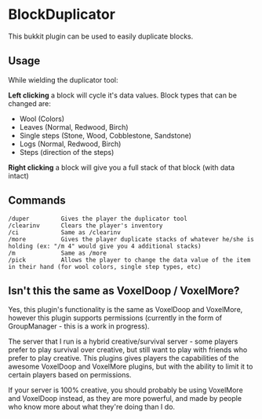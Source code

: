 BlockDuplicator
===============

This bukkit plugin can be used to easily duplicate blocks.



Usage
-----

While wielding the duplicator tool:

**Left clicking** a block will cycle it's data values. Block types that can be changed are:

 - Wool (Colors)
 - Leaves (Normal, Redwood, Birch)
 - Single steps (Stone, Wood, Cobblestone, Sandstone)
 - Logs (Normal, Redwood, Birch)
 - Steps (direction of the steps)

**Right clicking** a block will give you a full stack of that block (with data intact)


Commands
--------
    /duper         Gives the player the duplicator tool
    /clearinv      Clears the player's inventory
    /ci            Same as /clearinv
    /more          Gives the player duplicate stacks of whatever he/she is holding (ex: "/m 4" would give you 4 additional stacks)
    /m             Same as /more
    /pick          Allows the player to change the data value of the item in their hand (for wool colors, single step types, etc)



Isn't this the same as VoxelDoop / VoxelMore?
---------------------------------------------

Yes, this plugin's functionality is the same as VoxelDoop and VoxelMore, however this plugin supports permissions (currently in the form of GroupManager - this is a work in progress).

The server that I run is a hybrid creative/survival server - some players prefer to play survival over creative, but still want to play with friends who prefer to play creative. This plugins gives players the capabilities of the awesome VoxelDoop and VoxelMore plugins, but with the ability to limit it to certain players based on permissions.

If your server is 100% creative, you should probably be using VoxelMore and VoxelDoop instead, as they are more powerful, and made by people who know more about what they're doing than I do.